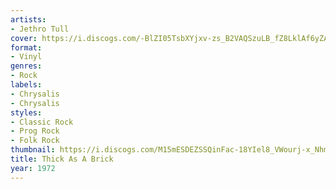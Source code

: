 ```yaml
---
artists:
- Jethro Tull
cover: https://i.discogs.com/-BlZI05TsbXYjxv-zs_B2VAQSzuLB_fZ8LklAf6yZAI/rs:fit/g:sm/q:90/h:562/w:600/czM6Ly9kaXNjb2dz/LWRhdGFiYXNlLWlt/YWdlcy9SLTkxODYy/MS0xMTczMDE0NzY5/LmpwZWc.jpeg
format:
- Vinyl
genres:
- Rock
labels:
- Chrysalis
- Chrysalis
styles:
- Classic Rock
- Prog Rock
- Folk Rock
thumbnail: https://i.discogs.com/M15mESDEZSSQinFac-18YIel8_VWourj-x_NhmijMzM/rs:fit/g:sm/q:40/h:150/w:150/czM6Ly9kaXNjb2dz/LWRhdGFiYXNlLWlt/YWdlcy9SLTkxODYy/MS0xMTczMDE0NzY5/LmpwZWc.jpeg
title: Thick As A Brick
year: 1972
---
```

